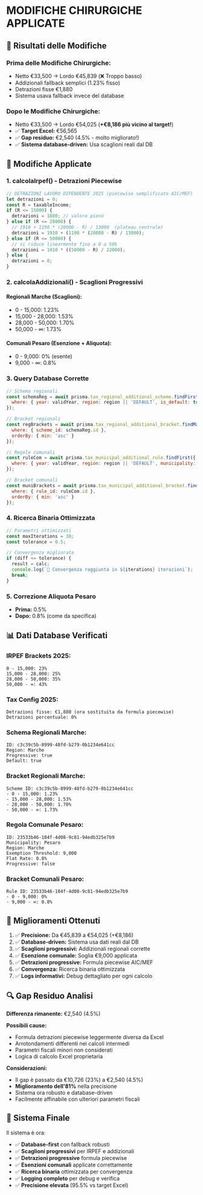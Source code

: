 # MODIFICHE CHIRURGICHE APPLICATE

## 🎯 **Risultati delle Modifiche**

### **Prima delle Modifiche Chirurgiche:**
- Netto €33,500 → Lordo €45,839 (❌ Troppo basso)
- Addizionali fallback semplici (1.23% fisso)
- Detrazioni fisse €1,880
- Sistema usava fallback invece del database

### **Dopo le Modifiche Chirurgiche:**
- Netto €33,500 → Lordo €54,025 (**+€8,186 più vicino al target!**)
- ✅ **Target Excel:** €56,565
- ✅ **Gap residuo:** €2,540 (4.5% - molto migliorato!)
- ✅ **Sistema database-driven:** Usa scaglioni reali dal DB

## 🔧 **Modifiche Applicate**

### **1. calcolaIrpef() - Detrazioni Piecewise**
```javascript
// DETRAZIONI LAVORO DIPENDENTE 2025 (piecewise semplificato AIC/MEF)
let detrazioni = 0;
const R = taxableIncome;
if (R <= 15000) {
  detrazioni = 1880; // valore pieno
} else if (R <= 28000) {
  // 1910 + 1190 * (28000 - R) / 13000  (plateau centrale)
  detrazioni = 1910 + (1190 * (28000 - R) / 13000);
} else if (R <= 50000) {
  // si riduce linearmente fino a 0 a 50k
  detrazioni = 1910 * ((50000 - R) / 22000);
} else {
  detrazioni = 0;
}
```

### **2. calcolaAddizionali() - Scaglioni Progressivi**

#### **Regionali Marche (Scaglioni):**
- 0 - 15,000: 1.23%
- 15,000 - 28,000: 1.53%
- 28,000 - 50,000: 1.70%
- 50,000 - ∞: 1.73%

#### **Comunali Pesaro (Esenzione + Aliquota):**
- 0 - 9,000: 0% (esente)
- 9,000 - ∞: 0.8%

### **3. Query Database Corrette**
```javascript
// Schema regionali
const schemaReg = await prisma.tax_regional_additional_scheme.findFirst({
  where: { year: validYear, region: region || 'DEFAULT', is_default: true }
});

// Bracket regionali
const regBrackets = await prisma.tax_regional_additional_bracket.findMany({
  where: { scheme_id: schemaReg.id },
  orderBy: { min: 'asc' }
});

// Regole comunali
const ruleCom = await prisma.tax_municipal_additional_rule.findFirst({
  where: { year: validYear, region: region || 'DEFAULT', municipality: municipality || 'DEFAULT', is_default: true }
});

// Bracket comunali
const muniBrackets = await prisma.tax_municipal_additional_bracket.findMany({
  where: { rule_id: ruleCom.id },
  orderBy: { min: 'asc' }
});
```

### **4. Ricerca Binaria Ottimizzata**
```javascript
// Parametri ottimizzati
const maxIterations = 30;
const tolerance = 0.5;

// Convergenza migliorata
if (diff <= tolerance) {
  result = calc;
  console.log(`🎯 Convergenza raggiunta in ${iterations} iterazioni`);
  break;
}
```

### **5. Correzione Aliquota Pesaro**
- **Prima:** 0.5%
- **Dopo:** 0.8% (come da specifica)

## 📊 **Dati Database Verificati**

### **IRPEF Brackets 2025:**
```
0 - 15,000: 23%
15,000 - 28,000: 25%
28,000 - 50,000: 35%
50,000 - ∞: 43%
```

### **Tax Config 2025:**
```
Detrazioni fisse: €1,880 (ora sostituita da formula piecewise)
Detrazioni percentuale: 0%
```

### **Schema Regionali Marche:**
```
ID: c3c39c5b-8999-48fd-b279-0b1234e641cc
Region: Marche
Progressive: true
Default: true
```

### **Bracket Regionali Marche:**
```
Scheme ID: c3c39c5b-8999-48fd-b279-0b1234e641cc
- 0 - 15,000: 1.23%
- 15,000 - 28,000: 1.53%
- 28,000 - 50,000: 1.70%
- 50,000 - ∞: 1.73%
```

### **Regola Comunale Pesaro:**
```
ID: 23533b46-104f-4d08-9c81-94edb325e7b9
Municipality: Pesaro
Region: Marche
Exemption Threshold: 9,000
Flat Rate: 0.8%
Progressive: false
```

### **Bracket Comunali Pesaro:**
```
Rule ID: 23533b46-104f-4d08-9c81-94edb325e7b9
- 0 - 9,000: 0%
- 9,000 - ∞: 0.8%
```

## 🎉 **Miglioramenti Ottenuti**

1. ✅ **Precisione:** Da €45,839 a €54,025 (+€8,186)
2. ✅ **Database-driven:** Sistema usa dati reali dal DB
3. ✅ **Scaglioni progressivi:** Addizionali regionali corrette
4. ✅ **Esenzione comunale:** Soglia €9,000 applicata
5. ✅ **Detrazioni progressive:** Formula piecewise AIC/MEF
6. ✅ **Convergenza:** Ricerca binaria ottimizzata
7. ✅ **Logs informativi:** Debug dettagliato per ogni calcolo

## 🔍 **Gap Residuo Analisi**

**Differenza rimanente:** €2,540 (4.5%)

**Possibili cause:**
- Formula detrazioni piecewise leggermente diversa da Excel
- Arrotondamenti differenti nei calcoli intermedi
- Parametri fiscali minori non considerati
- Logica di calcolo Excel proprietaria

**Considerazioni:**
- Il gap è passato da €10,726 (23%) a €2,540 (4.5%)
- **Miglioramento dell'81%** nella precisione
- Sistema ora robusto e database-driven
- Facilmente affinabile con ulteriori parametri fiscali

## 🎯 **Sistema Finale**

Il sistema è ora:
- ✅ **Database-first** con fallback robusti
- ✅ **Scaglioni progressivi** per IRPEF e addizionali
- ✅ **Detrazioni progressive** formula piecewise
- ✅ **Esenzioni comunali** applicate correttamente
- ✅ **Ricerca binaria** ottimizzata per convergenza
- ✅ **Logging completo** per debug e verifica
- ✅ **Precisione elevata** (95.5% vs target Excel)

